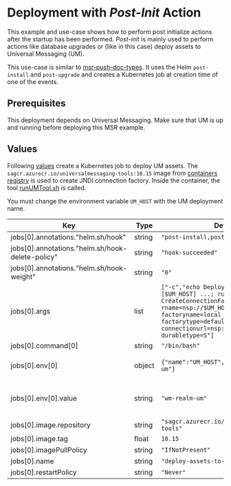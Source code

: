 # Deployment with *Post-Init* Action 

This example and use-case shows how to perform post initialize actions after the startup has been performed. *Post-init* is mainly used to perform actions like database upgrades or (like in this case) deploy assets to Universal Messaging (UM).

This use-case is similar to [msr-push-doc-types](../msr-push-doc-types/README.md). It uses the Helm `post-install` and `post-upgrade` and creates a Kubernetes job at creation time of one of the events.

## Prerequisites

This deployment depends on Universal Messaging. Make sure that UM is up and running before deploying this MSR example.

## Values

Following [values](./values-deploy-assets-to-um.yaml) create a Kubernetes job to deploy UM assets. The `sagcr.azurecr.io/universalmessaging-tools:10.15` image from [containers registry](https://containers.softwareag.com) is used to create JNDI connection factory. Inside the container, the tool [runUMTool.sh](https://documentation.softwareag.com/universal_messaging/num10-15/webhelp/num-webhelp/index.html#page/num-webhelp%2Fco-clu_standard_administration_tasks.html%23) is called.

You must change the environment variable `UM_HOST` with the UM deployment name.

| Key | Type | Default | Description |
|-----|------|---------|-------------|
| jobs[0].annotations."helm.sh/hook" | string | `"post-install,post-upgrade"` |  |
| jobs[0].annotations."helm.sh/hook-delete-policy" | string | `"hook-succeeded"` |  |
| jobs[0].annotations."helm.sh/hook-weight" | string | `"0"` |  |
| jobs[0].args | list | `["-c","echo Deploying Assets in UM [$UM_HOST] ...; runUMTool.sh CreateConnectionFactory -rname=nsp://$UM_HOST:9000 -factoryname=local_um -factorytype=default -connectionurl=nsp://$UM_HOST:9000 -durabletype=S"]` | Shell script to deploy / create assets in UM using runUMTool.sh |
| jobs[0].command[0] | string | `"/bin/bash"` |  |
| jobs[0].env[0] | object | `{"name":"UM_HOST","value":"pe-realm-um"}` | Environment variable for Shell script |
| jobs[0].env[0].value | string | `"wm-realm-um"` | Set UM Realm deployment (=hostname) |
| jobs[0].image.repository | string | `"sagcr.azurecr.io/universalmessaging-tools"` |  |
| jobs[0].image.tag | float | `10.15` |  |
| jobs[0].imagePullPolicy | string | `"IfNotPresent"` |  |
| jobs[0].name | string | `"deploy-assets-to-um"` |  |
| jobs[0].restartPolicy | string | `"Never"` |  |
